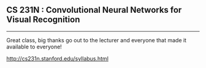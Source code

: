 ## CS 231N : Convolutional Neural Networks for Visual Recognition

****************

Great class, big thanks go out to the lecturer and everyone that made it available to everyone!

http://cs231n.stanford.edu/syllabus.html
